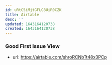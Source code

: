 ```yaml
---
id: uRtC5iMjtGFLC8UiR0CZK
title: Airtable
desc: ''
updated: 1643164120738
created: 1643164120738
---
```


### Good First Issue View
- url: https://airtable.com/shroRCNbTt48x3PCp

